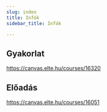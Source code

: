 ```yaml
---
slug: index
title: Infók
sidebar_title: Infók

---
```


## Gyakorlat
https://canvas.elte.hu/courses/16320

## Előadás
https://canvas.elte.hu/courses/16051
<!--stackedit_data:
eyJoaXN0b3J5IjpbNjEzMzU2NzU2XX0=
-->